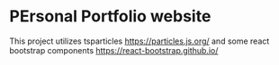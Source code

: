 # PErsonal Portfolio website

This project utilizes tsparticles https://particles.js.org/
and some react bootstrap components https://react-bootstrap.github.io/
